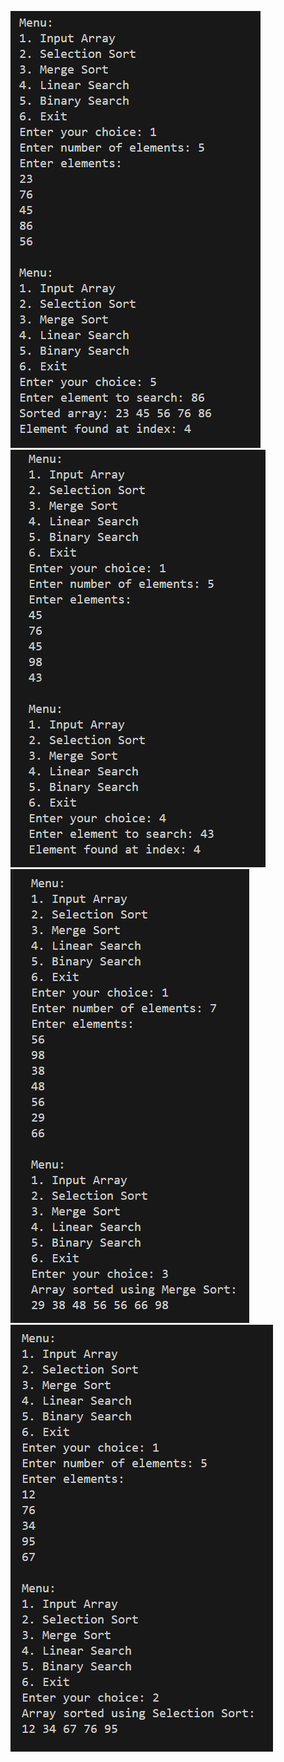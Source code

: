 ![Alt Text](screenshots/binary_search.png)
![Alt Text](screenshots/linear_search.png)
![Alt Text](screenshots/merge_sort.png)
![Alt Text](screenshots/selection_sort.png)
